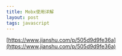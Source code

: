 ```yaml
---
title: Mobx使用详解
layout: post
tags: javascript
---
```


[https://www.jianshu.com/p/505d9d9fe36a](https://www.jianshu.com/p/505d9d9fe36a)